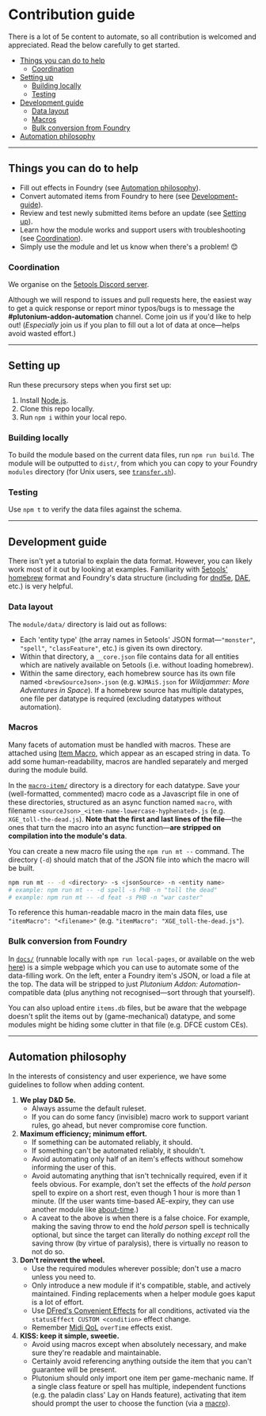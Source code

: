# Contribution guide

There is a lot of 5e content to automate, so all contribution is welcomed and appreciated. Read the below carefully to get started.

- [Things you can do to help](#things-you-can-do-to-help)
  - [Coordination](#coordination)
- [Setting up](#setting-up)
  - [Building locally](#building-locally)
  - [Testing](#testing)
- [Development guide](#development-guide)
  - [Data layout](#data-layout)
  - [Macros](#macros)
  - [Bulk conversion from Foundry](#bulk-conversion-from-foundry)
- [Automation philosophy](#automation-philosophy)

---

## Things you can do to help

 - Fill out effects in Foundry (see [Automation philosophy](#automation-philosophy)).
 - Convert automated items from Foundry to here (see [Development-guide](#development-guide)).
 - Review and test newly submitted items before an update (see [Setting up](#setting-up)).
 - Learn how the module works and support users with troubleshooting (see [Coordination](#coordination)).
 - Simply use the module and let us know when there's a problem! 😊

### Coordination

We organise on the [5etools Discord server](https://discord.gg/5etools).

Although we will respond to issues and pull requests here, the easiest way to get a quick response or report minor typos/bugs is to message the **#plutonium-addon-automation** channel. Come join us if you'd like to help out! (*Especially* join us if you plan to fill out a lot of data at once—helps avoid wasted effort.)

---

## Setting up

Run these precursory steps when you first set up:

1) Install [Node.js](https://nodejs.org/en/).
2) Clone this repo locally.
3) Run `npm i` within your local repo.

### Building locally

To build the module based on the current data files, run `npm run build`. The module will be outputted to `dist/`, from which you can copy to your Foundry `modules` directory (for Unix users, see [`transfer.sh`](./transfer.sh)).

### Testing

Use `npm t` to verify the data files against the schema.

---

## Development guide

There isn't yet a tutorial to explain the data format. However, you can likely work most of it out by looking at examples. Familiarity with [5etools' homebrew](https://github.com/TheGiddyLimit/homebrew) format and Foundry's data structure (including for [dnd5e](https://github.com/foundryvtt/dnd5e/wiki/Roll-Formulas), [DAE](https://gitlab.com/tposney/dae/-/blob/master/Readme.md#supported-fields-for-dnd5e), etc.) is very helpful.

### Data layout

The `module/data/` directory is laid out as follows:
- Each 'entity type' (the array names in 5etools' JSON format—`"monster"`, `"spell"`, `"classFeature"`, etc.) is given its own directory.
- Within that directory, a `__core.json` file contains data for all entities which are natively available on 5etools (i.e. without loading homebrew).
- Within the same directory, each homebrew source has its own file named `<brewSourceJson>.json` (e.g. `WJMAiS.json` for *Wildjammer: More Adventures in Space*). If a homebrew source has multiple datatypes, one file per datatype is required (excluding datatypes without automation).

### Macros

Many facets of automation must be handled with macros. These are attached using [Item Macro](https://foundryvtt.com/packages/itemacro/), which appear as an escaped string in data. To add some human-readability, macros are handled separately and merged during the module build.

In the [`macro-item/`](./macro-item) directory is a directory for each datatype. Save your (well-formatted, commented) macro code as a Javascript file in one of these directories, structured as an async function named `macro`, with filename `<sourceJson>_<item-name-lowercase-hyphenated>.js` (e.g. `XGE_toll-the-dead.js`). **Note that the first and last lines of the file**—the ones that turn the macro into an async function—**are stripped on compilation into the module's data**.

You can create a new macro file using the `npm run mt --` command. The directory (`-d`) should match that of the JSON file into which the macro will be built.

```bash
npm run mt -- -d <directory> -s <jsonSource> -n <entity name>
# example: npm run mt -- -d spell -s PHB -n "toll the dead"
# example: npm run mt -- -d feat -s PHB -n "war caster"
```

To reference this human-readable macro in the main data files, use `"itemMacro": "<filename>"` (e.g. `"itemMacro": "XGE_toll-the-dead.js"`).

### Bulk conversion from Foundry

In [`docs/`](./docs) (runnable locally with `npm run local-pages`, or available on the web [here](https://thegiddylimit.github.io/plutonium-addon-automation/)) is a simple webpage which you can use to automate some of the data-filling work. On the left, enter a Foundry item's JSON, or load a file at the top. The data will be stripped to just *Plutonium Addon: Automation*-compatible data (plus anything not recognised—sort through that yourself).

You can also upload entire `items.db` files, but be aware that the webpage doesn't split the items out by (game-mechanical) datatype, and some modules might be hiding some clutter in that file (e.g. DFCE custom CEs).

---

## Automation philosophy

In the interests of consistency and user experience, we have some guidelines to follow when adding content.

1) **We play D&D 5e.**
   - Always assume the default ruleset.
   - If you can do some fancy (invisible) macro work to support variant rules, go ahead, but never compromise core function.
2) **Maximum efficiency; minimum effort.**
   - If something can be automated reliably, it should.
   - If something can't be automated reliably, it shouldn't.
   - Avoid automating only half of an item's effects without somehow informing the user of this.
   - Avoid automating anything that isn't technically required, even if it feels obvious. For example, don't set the effects of the *hold person* spell to expire on a short rest, even though 1 hour is more than 1 minute. (If the user wants time-based AE-expiry, they can use another module like [about-time](https://gitlab.com/tposney/about-time).)
   - A caveat to the above is when there is a false choice. For example, making the saving throw to end the *hold person* spell is technically optional, but since the target can literally do nothing *except* roll the saving throw (by virtue of paralysis), there is virtually no reason to not do so.
3) **Don't reinvent the wheel.**
	- Use the required modules wherever possible; don't use a macro unless you need to.
	- Only introduce a new module if it's compatible, stable, and actively maintained. Finding replacements when a helper module goes kaput is a lot of effort.
	- Use [DFred's Convenient Effects](https://github.com/DFreds/dfreds-convenient-effects) for all conditions, activated via the `statusEffect CUSTOM <condition>` effect change.
	- Remember [Midi QoL](https://gitlab.com/tposney/midi-qol/-/blob/master/README.md#flagsmidi-qolovertime-overtime-effects) `overTime` effects exist.
4) **KISS: keep it simple, sweetie.**
	- Avoid using macros except when absolutely necessary, and make sure they're readable and maintainable.
	- Certainly avoid referencing anything outside the item that you can't guarantee will be present.
	- Plutonium should only import one item per game-mechanic name. If a single class feature or spell has multiple, independent functions (e.g. the paladin class' Lay on Hands feature), activating that item should prompt the user to choose the function (via a [macro](https://github.com/TheGiddyLimit/plutonium-addon-automation/issues/26)).
